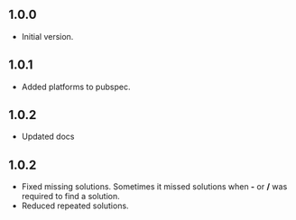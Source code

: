 ## 1.0.0

- Initial version.

## 1.0.1

- Added platforms to pubspec.

## 1.0.2

- Updated docs

## 1.0.2

- Fixed missing solutions. Sometimes it missed solutions when **-** or **/** was required to find a solution.
- Reduced repeated solutions.